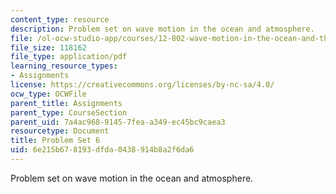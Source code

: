 ```yaml
---
content_type: resource
description: Problem set on wave motion in the ocean and atmosphere.
file: /ol-ocw-studio-app/courses/12-802-wave-motion-in-the-ocean-and-the-atmosphere-spring-2008/6e215b678193dfda0438914b8a2f6da6_MIT12_802S08_pset06.pdf
file_size: 118162
file_type: application/pdf
learning_resource_types:
- Assignments
license: https://creativecommons.org/licenses/by-nc-sa/4.0/
ocw_type: OCWFile
parent_title: Assignments
parent_type: CourseSection
parent_uid: 7a4ac968-9145-7fea-a349-ec45bc9caea3
resourcetype: Document
title: Problem Set 6
uid: 6e215b67-8193-dfda-0438-914b8a2f6da6
---
```

Problem set on wave motion in the ocean and atmosphere.
